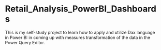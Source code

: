 # Retail_Analysis_PowerBI_Dashboards
This is my self-study project to learn how to apply and utilize Dax language in Power BI in coming up with measures transformation of the data in the Power Query Editor.
